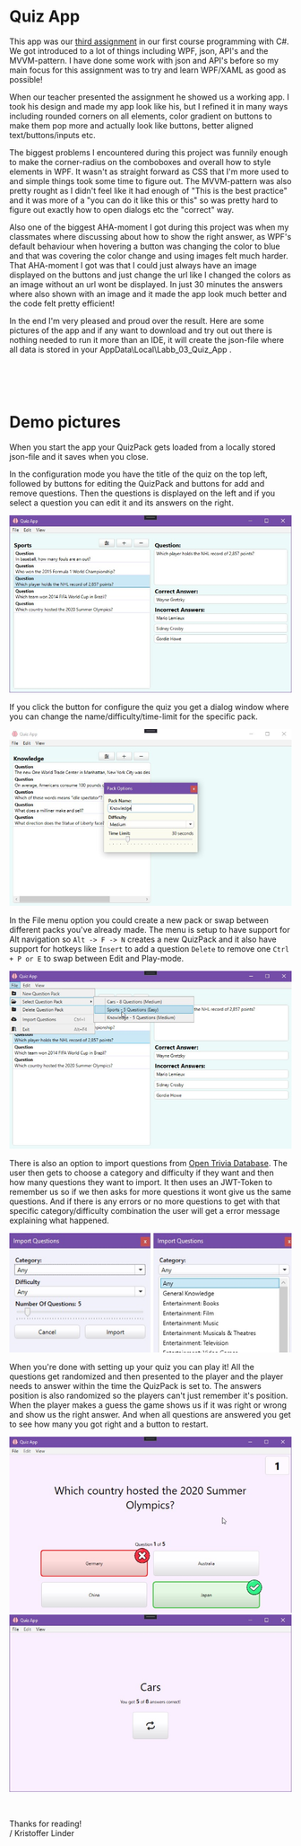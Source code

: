 # Quiz App

This app was our [third assignment](/ASSIGNMENT.md) in our first course programming with C#.
We got introduced to a lot of things including WPF, json, API's and the MVVM-pattern.
I have done some work with json and API's before so my main focus for this assignment was to try and learn WPF/XAML as good as possible!

When our teacher presented the assignment he showed us a working app. I took his design and made my app look like his, but I refined it in many ways including rounded corners on all elements, color gradient on buttons to make them pop more and actually look like buttons, better aligned text/buttons/inputs etc.

The biggest problems I encountered during this project was funnily enough to make the corner-radius on the comboboxes and overall how to style elements in WPF. It wasn't as straight forward as CSS that I'm more used to and simple things took some time to figure out. The MVVM-pattern was also pretty rought as I didn't feel like it had enough of "This is the best practice" and it was more of a "you can do it like this or this" so was pretty hard to figure out exactly how to open dialogs etc the "correct" way.

Also one of the biggest AHA-moment I got during this project was when my classmates where discussing about how to show the right answer, as WPF's default behaviour when hovering a button was changing the color to blue and that was covering the color change and using images felt much harder. That AHA-moment I got was that I could just always have an image displayed on the buttons and just change the url like I changed the colors as an image without an url wont be displayed. In just 30 minutes the answers where also shown with an image and it made the app look much better and the code felt pretty efficient!

In the end I'm very pleased and proud over the result. Here are some pictures of the app and if any want to download and try out out there is nothing needed to run it more than an IDE, it will create the json-file where all data is stored in your AppData\Local\Labb_03_Quiz_App .


<br/>
<br/>
<br/>

# Demo pictures

When you start the app your QuizPack gets loaded from a locally stored json-file and it saves when you close.

In the configuration mode you have the title of the quiz on the top left, followed by buttons for editing the QuizPack and buttons for add and remove questions.
Then the questions is displayed on the left and if you select a question you can edit it and its answers on the right.

![](/presentation_images/CustomizeQuizPacks.jpg)

If you click the button for configure the quiz you get a dialog window where you can change the name/difficulty/time-limit for the specific pack.

![](/presentation_images/EditQuizPack.jpg)

In the File menu option you could create a new pack or swap between different packs you've already made. The menu is setup to have support for Alt navigation so ` Alt -> F -> N ` creates a new QuizPack and it also have support for hotkeys like ` Insert ` to add a question ` Delete ` to remove one ` Ctrl + P or E ` to swap between Edit and Play-mode.

![](/presentation_images/ChangeQuizPack.JPG)

There is also an option to import questions from [Open Trivia Database](https://opentdb.com/).
The user then gets to choose a category and difficulty if they want and then how many questions they want to import.
It then uses an JWT-Token to remember us so if we then asks for more questions it wont give us the same questions.
And if there is any errors or no more questions to get with that specific category/difficulty combination the user will get a error message explaining what happened.

![](/presentation_images/OpenTdb.jpg)

When you're done with setting up your quiz you can play it! All the questions get randomized and then presented to the player and the player needs to answer within the time the QuizPack is set to. The answers position is also randomized so the players can't just remember it's position. When the player makes a guess the game shows us if it was right or wrong and show us the right answer. And when all questions are answered you get to see how many you got right and a button to restart.

![](/presentation_images/PlayQuiz.JPG)
![](/presentation_images/Result.jpg)


<br/>

Thanks for reading!<br/>
/ Kristoffer Linder